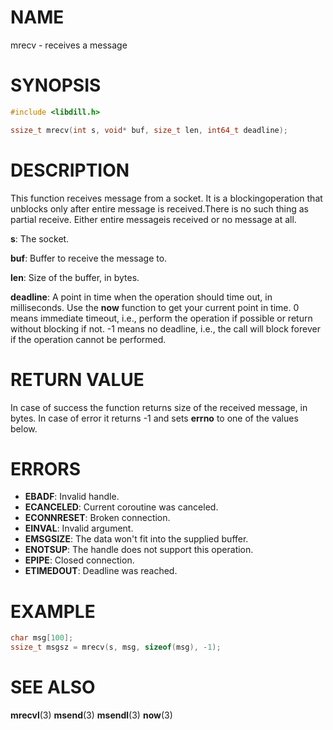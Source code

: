 # NAME

mrecv - receives a message

# SYNOPSIS

```c
#include <libdill.h>

ssize_t mrecv(int s, void* buf, size_t len, int64_t deadline);
```

# DESCRIPTION

This function receives message from a socket. It is a blockingoperation that unblocks only after entire message is received.There is no such thing as partial receive. Either entire messageis received or no message at all.

**s**: The socket.

**buf**: Buffer to receive the message to.

**len**: Size of the buffer, in bytes.

**deadline**: A point in time when the operation should time out, in milliseconds. Use the **now** function to get your current point in time. 0 means immediate timeout, i.e., perform the operation if possible or return without blocking if not. -1 means no deadline, i.e., the call will block forever if the operation cannot be performed.

# RETURN VALUE

In case of success the function returns size of the received message, in bytes. In case of error it returns -1 and sets **errno** to one of the values below.

# ERRORS

* **EBADF**: Invalid handle.
* **ECANCELED**: Current coroutine was canceled.
* **ECONNRESET**: Broken connection.
* **EINVAL**: Invalid argument.
* **EMSGSIZE**: The data won't fit into the supplied buffer.
* **ENOTSUP**: The handle does not support this operation.
* **EPIPE**: Closed connection.
* **ETIMEDOUT**: Deadline was reached.

# EXAMPLE

```c
char msg[100];
ssize_t msgsz = mrecv(s, msg, sizeof(msg), -1);
```

# SEE ALSO

**mrecvl**(3) **msend**(3) **msendl**(3) **now**(3) 

